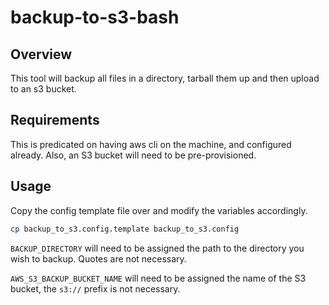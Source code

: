 # backup-to-s3-bash

## Overview

This tool will backup all files in a directory, tarball them up and then upload to an s3 bucket.

## Requirements

This is predicated on having aws cli on the machine, and configured already. Also, an S3 bucket will need to be pre-provisioned.

## Usage

Copy the config template file over and modify the variables accordingly.

```bash
cp backup_to_s3.config.template backup_to_s3.config
```

`BACKUP_DIRECTORY` will need to be assigned the path to the directory you wish to backup. Quotes are not necessary.

`AWS_S3_BACKUP_BUCKET_NAME` will need to be assigned the name of the S3 bucket, the `s3://` prefix is not necessary.
